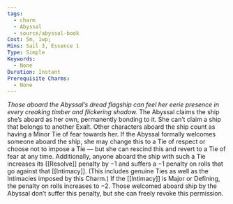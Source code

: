 ```yaml
---
tags:
  - charm
  - Abyssal
  - source/abyssal-book
Cost: 5m, 1wp; 
Mins: Sail 3, Essence 1
Type: Simple
Keywords:
  - None
Duration: Instant
Prerequisite Charms:
  - None
---
```

*Those aboard the Abyssal’s dread flagship can feel her eerie presence in every creaking timber and flickering shadow.*
The Abyssal claims the ship she’s aboard as her own, permanently bonding to it. She can’t claim a ship that belongs to another Exalt. Other characters aboard the ship count as having a Minor Tie of fear towards her. If the Abyssal formally welcomes someone aboard the ship, she may change this to a Tie of respect or choose not to impose a Tie — but she can rescind this and revert to a Tie of fear at any time.
Additionally, anyone aboard the ship with such a Tie increases its [[Resolve]] penalty by −1 and suffers a −1 penalty on rolls that go against that [[Intimacy]]. (This includes genuine Ties as well as the Intimacies imposed by this Charm.) If the [[Intimacy]] is Major or Defining, the penalty on rolls increases to −2. Those welcomed aboard ship by the Abyssal don’t suffer this penalty, but she can freely revoke this permission.